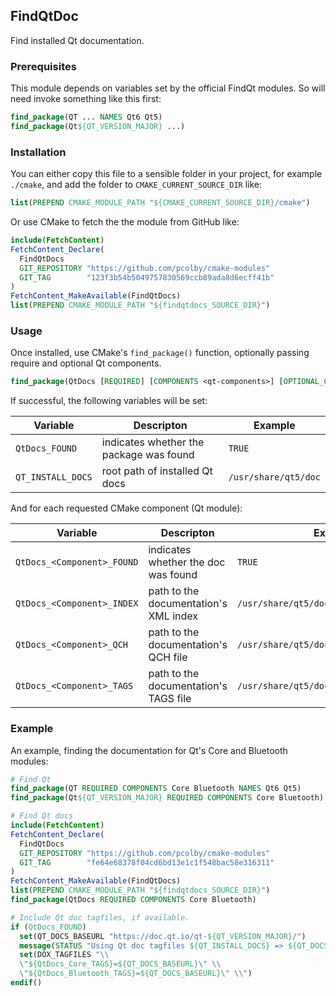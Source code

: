 ## FindQtDoc

Find installed Qt documentation.

### Prerequisites

This module depends on variables set by the official FindQt modules. So will need invoke something like this first:

```cmake
find_package(QT ... NAMES Qt6 Qt5)
find_package(Qt${QT_VERSION_MAJOR} ...)
```

### Installation

You can either copy this file to a sensible folder in your project, for example `./cmake`, and add the folder to
`CMAKE_CURRENT_SOURCE_DIR` like:

```cmake
list(PREPEND CMAKE_MODULE_PATH "${CMAKE_CURRENT_SOURCE_DIR}/cmake")
```

Or use CMake to fetch the the module from GitHub like:

```cmake
include(FetchContent)
FetchContent_Declare(
  FindQtDocs
  GIT_REPOSITORY "https://github.com/pcolby/cmake-modules"
  GIT_TAG        "123f3b54b5049757830569ccb89ada8d6ecff41b"
)
FetchContent_MakeAvailable(FindQtDocs)
list(PREPEND CMAKE_MODULE_PATH "${findqtdocs_SOURCE_DIR}")
```

### Usage

Once installed, use CMake's `find_package()` function, optionally passing require and optional Qt components.

```cmake
find_package(QtDocs [REQUIRED] [COMPONENTS <qt-components>] [OPTIONAL_COMPONENTS <more-qt-components>])
```

If successful, the following variables will be set:

|     Variable      |               Descripton                |        Example       |
|-------------------|-----------------------------------------|----------------------|
| `QtDocs_FOUND`    | indicates whether the package was found | `TRUE`               |
| `QT_INSTALL_DOCS` | root path of installed Qt docs          | `/usr/share/qt5/doc` |

And for each requested CMake component (Qt module):

|        Variable         |                     Descripton                   |        Example       |
|-------------------------|--------------------------------------------------|----------------------|
| `QtDocs_<Component>_FOUND` | indicates whether the doc was found  | `TRUE`
| `QtDocs_<Component>_INDEX` | path to the documentation's XML index  | `/usr/share/qt5/doc/qtcore/qtcore.index` |
| `QtDocs_<Component>_QCH`   | path to the documentation's QCH file   | `/usr/share/qt5/doc/qtcore/qtcore.qch`   |
| `QtDocs_<Component>_TAGS`  | path to the documentation's TAGS file  | `/usr/share/qt5/doc/qtcore/qtcore.tags`  |

### Example

An example, finding the documentation for Qt's Core and Bluetooth modules:

```cmake
# Find Qt
find_package(QT REQUIRED COMPONENTS Core Bluetooth NAMES Qt6 Qt5)
find_package(Qt${QT_VERSION_MAJOR} REQUIRED COMPONENTS Core Bluetooth)

# Find Qt docs
include(FetchContent)
FetchContent_Declare(
  FindQtDocs
  GIT_REPOSITORY "https://github.com/pcolby/cmake-modules"
  GIT_TAG        "fe64e68378f04cd6bd13e1c1f548bac58e316311"
)
FetchContent_MakeAvailable(FindQtDocs)
list(PREPEND CMAKE_MODULE_PATH "${findqtdocs_SOURCE_DIR}")
find_package(QtDocs REQUIRED COMPONENTS Core Bluetooth)

# Include Qt doc tagfiles, if available.
if (QtDocs_FOUND)
  set(QT_DOCS_BASEURL "https://doc.qt.io/qt-${QT_VERSION_MAJOR}/")
  message(STATUS "Using Qt doc tagfiles ${QT_INSTALL_DOCS} => ${QT_DOCS_BASEURL}")
  set(DOX_TAGFILES "\\
  \"${QtDocs_Core_TAGS}=${QT_DOCS_BASEURL}\" \\
  \"${QtDocs_Bluetooth_TAGS}=${QT_DOCS_BASEURL}\" \\")
endif()
```
